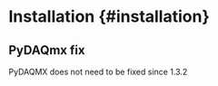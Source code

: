 Installation			{#installation}
============

PyDAQmx fix
-----------
PyDAQMX does not need to be fixed since 1.3.2


